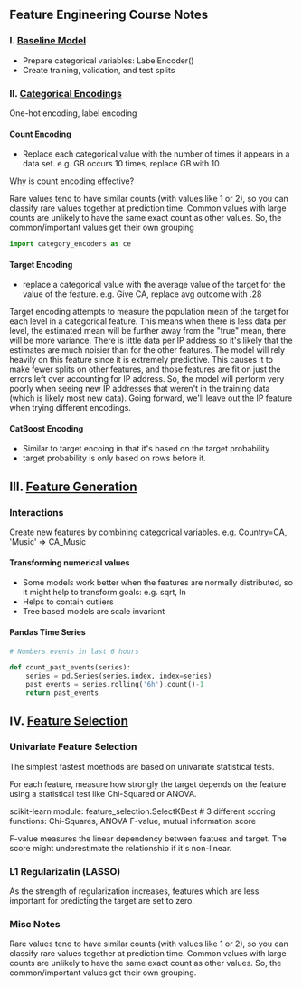 ## Feature Engineering Course Notes


### I. [Baseline Model](https://www.kaggle.com/matleonard/baseline-model)

- Prepare categorical variables: LabelEncoder()
- Create training, validation, and test splits

### II. [Categorical Encodings](https://www.kaggle.com/matleonard/categorical-encodings)

One-hot encoding, label encoding

#### Count Encoding

- Replace each categorical value with the number of times it appears in a data set. e.g. GB occurs 10 times, replace GB with 10

Why is count encoding effective?

Rare values tend to have similar counts (with values like 1 or 2), so you can classify rare values together at prediction time. Common values with large counts are unlikely to have the same exact count as other values. So, the common/important values get their own grouping

```python
import category_encoders as ce
````

#### Target Encoding

- replace a categorical value with the average value of the target for the value of the feature. e.g. Give CA, replace avg outcome with .28

Target encoding attempts to measure the population mean of the target for each level in a categorical feature. This means when there is less data per level, the estimated mean will be further away from the "true" mean, there will be more variance. There is little data per IP address so it's likely that the estimates are much noisier than for the other features. The model will rely heavily on this feature since it is extremely predictive. This causes it to make fewer splits on other features, and those features are fit on just the errors left over accounting for IP address. So, the model will perform very poorly when seeing new IP addresses that weren't in the training data (which is likely most new data). Going forward, we'll leave out the IP feature when trying different encodings.



#### CatBoost Encoding

- Similar to target encoing in that it's based  on the target probability
- target probability is only based on rows before it.

## III. [Feature Generation](https://www.kaggle.com/matleonard/feature-generation)

### Interactions

Create new features by combining categorical variables. e.g. Country=CA, 'Music' => CA_Music

#### Transforming numerical values

- Some models work better when the features are normally distributed, so it might help to transform goals: e.g. sqrt, ln
- Helps to contain outliers
- Tree based models are scale invariant

#### Pandas Time Series

```python
# Numbers events in last 6 hours

def count_past_events(series):
    series = pd.Series(series.index, index=series)
    past_events = series.rolling('6h').count()-1
    return past_events
```

## IV. [Feature Selection](https://www.kaggle.com/matleonard/feature-selection)

### Univariate Feature Selection

The simplest fastest moethods are based on univariate statistical tests.

For each feature, measure how strongly the target depends on the feature using a statistical test like Chi-Squared or ANOVA.

scikit-learn module: feature_selection.SelectKBest # 3 different scoring functions: Chi-Squares, ANOVA F-value, mutual information score

F-value measures the linear dependency between featues and target. The score might underestimate the relationship if it's non-linear.

### L1 Regularizatin (LASSO)

As the strength of regularization increases, features which are less important for predicting the target are set to zero.
### Misc Notes

Rare values tend to have similar counts (with values like 1 or 2), so you can classify rare values together at prediction time. Common values with large counts are unlikely to have the same exact count as other values. So, the common/important values get their own grouping.
